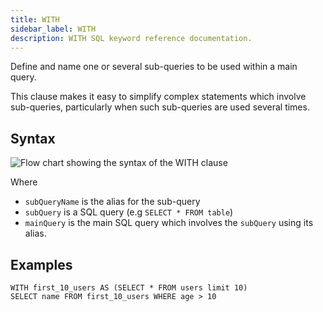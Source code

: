 ```yaml
---
title: WITH
sidebar_label: WITH
description: WITH SQL keyword reference documentation.
---
```


Define and name one or several sub-queries to be used within a main query. 

This clause makes it easy to simplify complex statements which involve sub-queries, particularly when such 
sub-queries are used several times.

## Syntax

 ![Flow chart showing the syntax of the WITH clause](/img/docs/diagrams/with.svg)
 
 Where
 - `subQueryName` is the alias for the sub-query
 - `subQuery` is a SQL query (e.g `SELECT * FROM table`)
 - `mainQuery` is the main SQL query which involves the `subQuery` using its alias.
 
 ## Examples
 
 ```questdb-sql title="Simple example"
WITH first_10_users AS (SELECT * FROM users limit 10)
SELECT name FROM first_10_users WHERE age > 10
```

